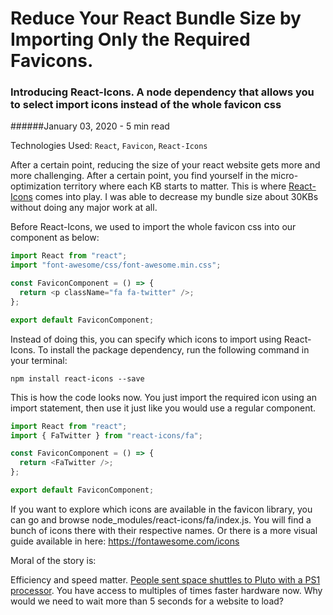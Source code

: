 # Reduce Your React Bundle Size by Importing Only the Required Favicons.

### Introducing React-Icons. A node dependency that allows you to select import icons instead of the whole favicon css

######January 03, 2020 - 5 min read

Technologies Used: `React`, `Favicon`, `React-Icons`

After a certain point, reducing the size of your react website gets more and more challenging. After a certain point, 
you find yourself in the micro-optimization territory where each KB starts to matter. This is where 
[React-Icons](https://www.npmjs.com/package/react-icons) comes into play. I was able to decrease my bundle
size about 30KBs without doing any major work at all.

Before React-Icons, we used to import the whole favicon css into our component as below:

```javascript
import React from "react";
import "font-awesome/css/font-awesome.min.css";

const FaviconComponent = () => {
  return <p className="fa fa-twitter" />;
};

export default FaviconComponent;
```

Instead of doing this, you can specify which icons to import using React-Icons. To install the package dependency,
 run the following command in your terminal:

```
npm install react-icons --save
```

This is how the code looks now. You just import the required icon using an import statement, then use it just like you would use
a regular component.

```javascript
import React from "react";
import { FaTwitter } from "react-icons/fa";

const FaviconComponent = () => {
  return <FaTwitter />;
};

export default FaviconComponent;
```

If you want to explore which icons are available in the favicon library, you can go and browse node_modules/react-icons/fa/index.js.
You will find a bunch of icons there with their respective names. Or there is a more visual guide available in here: https://fontawesome.com/icons

Moral of the story is:

Efficiency and speed matter. [People sent space shuttles to Pluto with a PS1 processor](https://www.theverge.com/2015/1/15/7551365/playstation-cpu-powers-new-horizons-pluto-probe). 
You have access to multiples of times faster hardware now. Why would we need to wait more than 5 seconds for a website to load?
